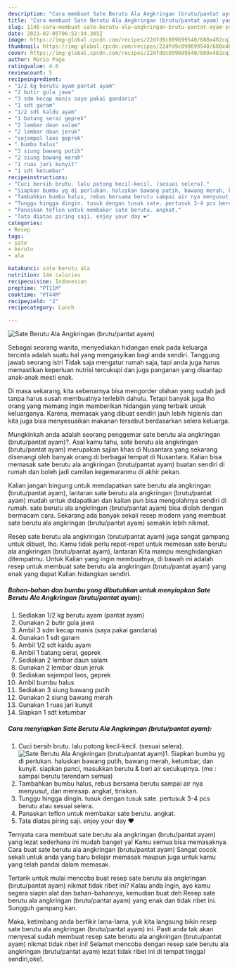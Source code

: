 ```yaml
---
description: "Cara membuat Sate Berutu Ala Angkringan (brutu/pantat ayam) yang nikmat Untuk Jualan"
title: "Cara membuat Sate Berutu Ala Angkringan (brutu/pantat ayam) yang nikmat Untuk Jualan"
slug: 1146-cara-membuat-sate-berutu-ala-angkringan-brutu-pantat-ayam-yang-nikmat-untuk-jualan
date: 2021-02-05T06:52:34.305Z
image: https://img-global.cpcdn.com/recipes/22dfd9c099699540/680x482cq70/sate-berutu-ala-angkringan-brutupantat-ayam-foto-resep-utama.jpg
thumbnail: https://img-global.cpcdn.com/recipes/22dfd9c099699540/680x482cq70/sate-berutu-ala-angkringan-brutupantat-ayam-foto-resep-utama.jpg
cover: https://img-global.cpcdn.com/recipes/22dfd9c099699540/680x482cq70/sate-berutu-ala-angkringan-brutupantat-ayam-foto-resep-utama.jpg
author: Mario Page
ratingvalue: 4.6
reviewcount: 5
recipeingredient:
- "1/2 kg berutu ayam pantat ayam"
- "2 butir gula jawa"
- "3 sdm kecap manis saya pakai gandaria"
- "1 sdt garam"
- "1/2 sdt kaldu ayam"
- "1 batang serai geprek"
- "2 lembar daun salam"
- "2 lembar daun jeruk"
- "sejempol laos geprek"
- " bumbu halus"
- "3 siung bawang putih"
- "2 siung bawang merah"
- "1 ruas jari kunyit"
- "1 sdt ketumbar"
recipeinstructions:
- "Cuci bersih brutu. lalu potong kecil-kecil. (sesuai selera)."
- "Siapkan bumbu yg di perlukan. haluskan bawang putih, bawang merah, ketumbar, dan kunyit. siapkan panci, masukkan berutu &amp; beri air secukupnya. (me : sampai berutu terendam semua)"
- "Tambahkan bumbu halus, rebus bersama berutu sampai air nya menyusut, dan meresap. angkat, tiriskan."
- "Tunggu hingga dingin. tusuk dengan tusuk sate. pertusuk 3-4 pcs berutu atau sesuai selera."
- "Panaskan teflon untuk membakar sate berutu. angkat."
- "Tata diatas piring saji. enjoy your day ❤"
categories:
- Resep
tags:
- sate
- berutu
- ala

katakunci: sate berutu ala 
nutrition: 144 calories
recipecuisine: Indonesian
preptime: "PT11M"
cooktime: "PT44M"
recipeyield: "2"
recipecategory: Lunch

---
```



![Sate Berutu Ala Angkringan (brutu/pantat ayam)](https://img-global.cpcdn.com/recipes/22dfd9c099699540/680x482cq70/sate-berutu-ala-angkringan-brutupantat-ayam-foto-resep-utama.jpg)

Sebagai seorang wanita, menyediakan hidangan enak pada keluarga tercinta adalah suatu hal yang mengasyikan bagi anda sendiri. Tanggung jawab seorang istri Tidak saja mengatur rumah saja, tapi anda juga harus memastikan keperluan nutrisi tercukupi dan juga panganan yang disantap anak-anak mesti enak.

Di masa  sekarang, kita sebenarnya bisa mengorder olahan yang sudah jadi tanpa harus susah membuatnya terlebih dahulu. Tetapi banyak juga lho orang yang memang ingin memberikan hidangan yang terbaik untuk keluarganya. Karena, memasak yang dibuat sendiri jauh lebih higienis dan kita juga bisa menyesuaikan makanan tersebut berdasarkan selera keluarga. 



Mungkinkah anda adalah seorang penggemar sate berutu ala angkringan (brutu/pantat ayam)?. Asal kamu tahu, sate berutu ala angkringan (brutu/pantat ayam) merupakan sajian khas di Nusantara yang sekarang disenangi oleh banyak orang di berbagai tempat di Nusantara. Kalian bisa memasak sate berutu ala angkringan (brutu/pantat ayam) buatan sendiri di rumah dan boleh jadi camilan kegemaranmu di akhir pekan.

Kalian jangan bingung untuk mendapatkan sate berutu ala angkringan (brutu/pantat ayam), lantaran sate berutu ala angkringan (brutu/pantat ayam) mudah untuk didapatkan dan kalian pun bisa mengolahnya sendiri di rumah. sate berutu ala angkringan (brutu/pantat ayam) bisa diolah dengan bermacam cara. Sekarang ada banyak sekali resep modern yang membuat sate berutu ala angkringan (brutu/pantat ayam) semakin lebih nikmat.

Resep sate berutu ala angkringan (brutu/pantat ayam) juga sangat gampang untuk dibuat, lho. Kamu tidak perlu repot-repot untuk memesan sate berutu ala angkringan (brutu/pantat ayam), lantaran Kita mampu menghidangkan ditempatmu. Untuk Kalian yang ingin membuatnya, di bawah ini adalah resep untuk membuat sate berutu ala angkringan (brutu/pantat ayam) yang enak yang dapat Kalian hidangkan sendiri.

<!--inarticleads1-->

##### Bahan-bahan dan bumbu yang dibutuhkan untuk menyiapkan Sate Berutu Ala Angkringan (brutu/pantat ayam):

1. Sediakan 1/2 kg berutu ayam (pantat ayam)
1. Gunakan 2 butir gula jawa
1. Ambil 3 sdm kecap manis (saya pakai gandaria)
1. Gunakan 1 sdt garam
1. Ambil 1/2 sdt kaldu ayam
1. Ambil 1 batang serai, geprek
1. Sediakan 2 lembar daun salam
1. Gunakan 2 lembar daun jeruk
1. Sediakan sejempol laos, geprek
1. Ambil  bumbu halus
1. Sediakan 3 siung bawang putih
1. Gunakan 2 siung bawang merah
1. Gunakan 1 ruas jari kunyit
1. Siapkan 1 sdt ketumbar




<!--inarticleads2-->

##### Cara menyiapkan Sate Berutu Ala Angkringan (brutu/pantat ayam):

1. Cuci bersih brutu. lalu potong kecil-kecil. (sesuai selera).
<img src="https://img-global.cpcdn.com/steps/cc711625a625c757/160x128cq70/sate-berutu-ala-angkringan-brutupantat-ayam-langkah-memasak-1-foto.jpg" alt="Sate Berutu Ala Angkringan (brutu/pantat ayam)">1. Siapkan bumbu yg di perlukan. haluskan bawang putih, bawang merah, ketumbar, dan kunyit. siapkan panci, masukkan berutu &amp; beri air secukupnya. (me : sampai berutu terendam semua)
1. Tambahkan bumbu halus, rebus bersama berutu sampai air nya menyusut, dan meresap. angkat, tiriskan.
1. Tunggu hingga dingin. tusuk dengan tusuk sate. pertusuk 3-4 pcs berutu atau sesuai selera.
1. Panaskan teflon untuk membakar sate berutu. angkat.
1. Tata diatas piring saji. enjoy your day ❤




Ternyata cara membuat sate berutu ala angkringan (brutu/pantat ayam) yang lezat sederhana ini mudah banget ya! Kamu semua bisa memasaknya. Cara buat sate berutu ala angkringan (brutu/pantat ayam) Sangat cocok sekali untuk anda yang baru belajar memasak maupun juga untuk kamu yang telah pandai dalam memasak.

Tertarik untuk mulai mencoba buat resep sate berutu ala angkringan (brutu/pantat ayam) nikmat tidak ribet ini? Kalau anda ingin, ayo kamu segera siapin alat dan bahan-bahannya, kemudian buat deh Resep sate berutu ala angkringan (brutu/pantat ayam) yang enak dan tidak ribet ini. Sungguh gampang kan. 

Maka, ketimbang anda berfikir lama-lama, yuk kita langsung bikin resep sate berutu ala angkringan (brutu/pantat ayam) ini. Pasti anda tak akan menyesal sudah membuat resep sate berutu ala angkringan (brutu/pantat ayam) nikmat tidak ribet ini! Selamat mencoba dengan resep sate berutu ala angkringan (brutu/pantat ayam) lezat tidak ribet ini di tempat tinggal sendiri,oke!.

